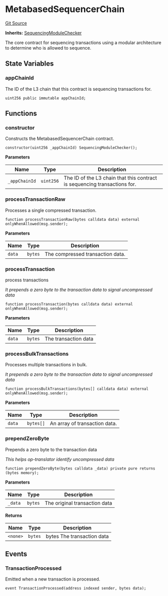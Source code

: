 # MetabasedSequencerChain

[Git Source](https://github.com/SyndicateProtocol/metabased-rollup/blob/564ccf6a3d85fe3c184cae4f9cbab9ecfb6401c6/src/MetabasedSequencerChain.sol)

**Inherits:**
[SequencingModuleChecker](/src/SequencingModuleChecker.sol/abstract.SequencingModuleChecker.md)

The core contract for sequencing transactions using a modular architecture
to determine who is allowed to sequence.

## State Variables

### appChainId

The ID of the L3 chain that this contract is sequencing transactions for.

```solidity
uint256 public immutable appChainId;
```

## Functions

### constructor

Constructs the MetabasedSequencerChain contract.

```solidity
constructor(uint256 _appChainId) SequencingModuleChecker();
```

**Parameters**

| Name          | Type      | Description                                                               |
| ------------- | --------- | ------------------------------------------------------------------------- |
| `_appChainId` | `uint256` | The ID of the L3 chain that this contract is sequencing transactions for. |

### processTransactionRaw

Processes a single compressed transaction.

```solidity
function processTransactionRaw(bytes calldata data) external onlyWhenAllowed(msg.sender);
```

**Parameters**

| Name   | Type    | Description                      |
| ------ | ------- | -------------------------------- |
| `data` | `bytes` | The compressed transaction data. |

### processTransaction

process transactions

_It prepends a zero byte to the transaction data to signal uncompressed data_

```solidity
function processTransaction(bytes calldata data) external onlyWhenAllowed(msg.sender);
```

**Parameters**

| Name   | Type    | Description          |
| ------ | ------- | -------------------- |
| `data` | `bytes` | The transaction data |

### processBulkTransactions

Processes multiple transactions in bulk.

_It prepends a zero byte to the transaction data to signal uncompressed data_

```solidity
function processBulkTransactions(bytes[] calldata data) external onlyWhenAllowed(msg.sender);
```

**Parameters**

| Name   | Type      | Description                   |
| ------ | --------- | ----------------------------- |
| `data` | `bytes[]` | An array of transaction data. |

### prependZeroByte

Prepends a zero byte to the transaction data

_This helps op-translator identify uncompressed data_

```solidity
function prependZeroByte(bytes calldata _data) private pure returns (bytes memory);
```

**Parameters**

| Name    | Type    | Description                   |
| ------- | ------- | ----------------------------- |
| `_data` | `bytes` | The original transaction data |

**Returns**

| Name     | Type    | Description                |
| -------- | ------- | -------------------------- |
| `<none>` | `bytes` | bytes The transaction data |

## Events

### TransactionProcessed

Emitted when a new transaction is processed.

```solidity
event TransactionProcessed(address indexed sender, bytes data);
```
